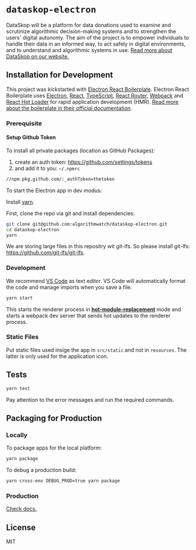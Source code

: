 # `dataskop-electron`

DataSkop will be a platform for data donations used to examine and scrutinize algorithmic decision-making systems and to strengthen the users' digital autonomy.
The aim of the project is to empower individuals to handle their data in an informed way, to act safely in digital environments, and to understand and algorithmic systems in use.
[Read more about DataSkop on our website.](https://algorithmwatch.org/en/project/dataskop/)

## Installation for Development

This project was kickstarted with [Electron React Boilerplate](https://github.com/electron-react-boilerplate/electron-react-boilerplate/).
Electron React Boilerplate uses <a href="https://electron.atom.io/">Electron</a>, <a href="https://facebook.github.io/react/">React</a>, [TypeScript](https://www.typescriptlang.org/), <a href="https://github.com/reactjs/react-router">React Router</a>, <a href="https://webpack.github.io/docs/">Webpack</a> and <a href="https://github.com/gaearon/react-hot-loader">React Hot Loader</a> for rapid application development (HMR).
[Read more about the boilerplate in their official documentation](https://electron-react-boilerplate.js.org/docs/installation).

### Prerequisite

#### Setup Github Token

To install all private packages (location as GitHub Packages):

1. create an auth token: https://github.com/settings/tokens
2. and add it to you: `~/.npmrc`

```bash
//npm.pkg.github.com/:_authToken=thetoken
```

To start the Electron app in dev modus:

Install [yarn](https://yarnpkg.com/getting-started/install).

First, clone the repo via git and install dependencies:

```bash
git clone git@github.com:algorithmwatch/dataskop-electron.git
cd dataskop-electron
yarn
```

We are storing large files in this repositry wit git-lfs.
So please install git-lfs: https://github.com/git-lfs/git-lfs.

### Development

We recommend [VS Code](https://code.visualstudio.com/) as text editor.
VS Code will automatically format the code and manage imports when you save a file.

```bash
yarn start
```

This starts the renderer process in [**hot-module-replacement**](https://webpack.js.org/guides/hmr-react/) mode and starts a webpack dev server that sends hot updates to the renderer process.

### Static Files

Put static files used insige the app in `src/static` and not in `resources`.
The latter is only used for the application icon.

## Tests

```bash
yarn test
```

Pay attention to the error messages and run the required commands.

## Packaging for Production

### Locally

To package apps for the local platform:

```bash
yarn package
```

To debug a production build:

```bash
yarn cross-env DEBUG_PROD=true yarn package
```

### Production

[Check docs.](./docs/host_releases.md)

## License

MIT
